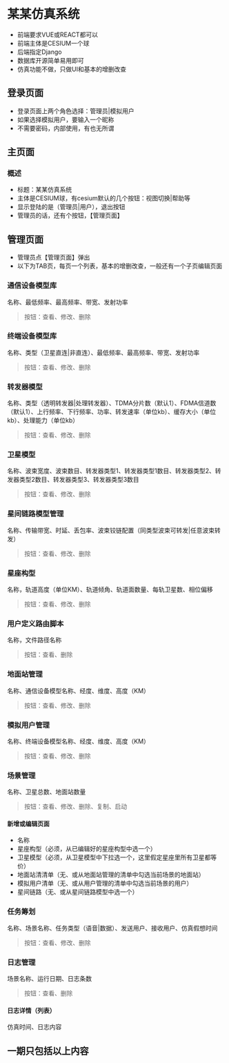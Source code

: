 # 某某仿真系统
* 前端要求VUE或REACT都可以
* 前端主体是CESIUM一个球
* 后端指定Django
* 数据库开源简单易用即可
* 仿真功能不做，只做UI和基本的增删改查

## 登录页面
* 登录页面上两个角色选择：管理员|模拟用户
* 如果选择模拟用户，要输入一个昵称
* 不需要密码，内部使用，有也无所谓

## 主页面
### 概述
* 标题：某某仿真系统
* 主体是CESIUM球，有cesium默认的几个按钮：视图切换|帮助等
* 显示登陆的是（管理员|用户），退出按钮
* 管理员的话，还有个按钮，【管理页面】

## 管理页面
* 管理员点【管理页面】弹出
* 以下为TAB页，每页一个列表，基本的增删改查，一般还有一个子页编辑页面
### 通信设备模型库
名称、最低频率、最高频率、带宽、发射功率
> 按钮：查看、修改、删除
### 终端设备模型库
名称、类型（卫星直连|非直连）、最低频率、最高频率、带宽、发射功率
> 按钮：查看、修改、删除
### 转发器模型
名称、类型（透明转发器|处理转发器）、TDMA分片数（默认1）、FDMA信道数（默认1）、上行频率、下行频率、功率、转发速率（单位kb）、缓存大小（单位kb）、处理能力（单位kb）
> 按钮：查看、修改、删除
### 卫星模型
名称、波束宽度、波束数目、转发器类型1、转发器类型1数目、转发器类型2、转发器类型2数目、转发器类型3、转发器类型3数目
> 按钮：查看、修改、删除
### 星间链路模型管理
名称、传输带宽、时延、丢包率、波束铰链配置（同类型波束可转发|任意波束转发）
> 按钮：查看、修改、删除
### 星座构型
名称，轨道高度（单位KM）、轨道倾角、轨道面数量、每轨卫星数、相位偏移
> 按钮：查看、修改、删除
### 用户定义路由脚本
名称，文件路径名称
> 按钮：查看、删除

### 地面站管理
名称、通信设备模型名称、经度、维度、高度（KM）
> 按钮：查看、修改、删除
### 模拟用户管理
名称、终端设备模型名称、经度、维度、高度（KM）
> 按钮：查看、修改、删除

### 场景管理
名称、卫星总数、地面站数量
> 按钮：查看、修改、删除、复制、启动
#### 新增或编辑页面
* 名称
* 星座构型（必须，从已编辑好的星座构型中选一个）
* 卫星模型（必须，从卫星模型中下拉选一个，这里假定星座里所有卫星都等价）
* 地面站清清单（无、或从地面站管理的清单中勾选当前场景的地面站）
* 模拟用户清单（无、或从用户管理的清单中勾选当前场景的用户）
* 星间链路（无、或从星间链路模型中选一个）
### 任务筹划
名称、场景名称、任务类型（语音|数据）、发送用户、接收用户、仿真假想时间
> 按钮：查看、修改、删除
### 日志管理
场景名称、运行日期、日志条数
> 按钮：查看、删除
#### 日志详情（列表）
仿真时间、日志内容

## 一期只包括以上内容
